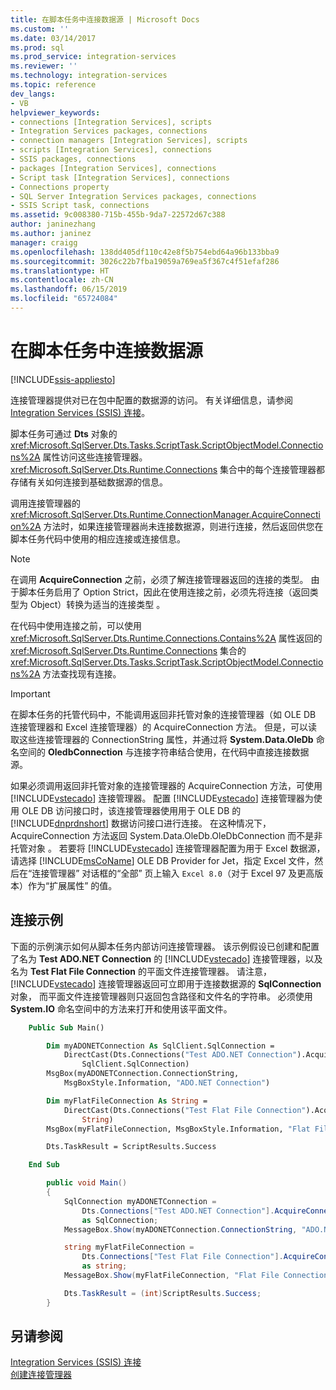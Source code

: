 ```yaml
---
title: 在脚本任务中连接数据源 | Microsoft Docs
ms.custom: ''
ms.date: 03/14/2017
ms.prod: sql
ms.prod_service: integration-services
ms.reviewer: ''
ms.technology: integration-services
ms.topic: reference
dev_langs:
- VB
helpviewer_keywords:
- connections [Integration Services], scripts
- Integration Services packages, connections
- connection managers [Integration Services], scripts
- scripts [Integration Services], connections
- SSIS packages, connections
- packages [Integration Services], connections
- Script task [Integration Services], connections
- Connections property
- SQL Server Integration Services packages, connections
- SSIS Script task, connections
ms.assetid: 9c008380-715b-455b-9da7-22572d67c388
author: janinezhang
ms.author: janinez
manager: craigg
ms.openlocfilehash: 138dd405df110c42e8f5b754ebd64a96b133bba9
ms.sourcegitcommit: 3026c22b7fba19059a769ea5f367c4f51efaf286
ms.translationtype: HT
ms.contentlocale: zh-CN
ms.lasthandoff: 06/15/2019
ms.locfileid: "65724084"
---
```

# <a name="connecting-to-data-sources-in-the-script-task"></a>在脚本任务中连接数据源

[!INCLUDE[ssis-appliesto](../../../includes/ssis-appliesto-ssvrpluslinux-asdb-asdw-xxx.md)]


  连接管理器提供对已在包中配置的数据源的访问。 有关详细信息，请参阅 [Integration Services (SSIS) 连接](../../../integration-services/connection-manager/integration-services-ssis-connections.md)。  
  
 脚本任务可通过 **Dts** 对象的 <xref:Microsoft.SqlServer.Dts.Tasks.ScriptTask.ScriptObjectModel.Connections%2A> 属性访问这些连接管理器。 <xref:Microsoft.SqlServer.Dts.Runtime.Connections> 集合中的每个连接管理器都存储有关如何连接到基础数据源的信息。  
  
 调用连接管理器的 <xref:Microsoft.SqlServer.Dts.Runtime.ConnectionManager.AcquireConnection%2A> 方法时，如果连接管理器尚未连接数据源，则进行连接，然后返回供您在脚本任务代码中使用的相应连接或连接信息。  
  
> [!NOTE]  
>  在调用 **AcquireConnection** 之前，必须了解连接管理器返回的连接的类型。 由于脚本任务启用了 Option Strict，因此在使用连接之前，必须先将连接（返回类型为 Object）转换为适当的连接类型   。  
  
 在代码中使用连接之前，可以使用 <xref:Microsoft.SqlServer.Dts.Runtime.Connections.Contains%2A> 属性返回的 <xref:Microsoft.SqlServer.Dts.Runtime.Connections> 集合的 <xref:Microsoft.SqlServer.Dts.Tasks.ScriptTask.ScriptObjectModel.Connections%2A> 方法查找现有连接。  
  
> [!IMPORTANT]  
>  在脚本任务的托管代码中，不能调用返回非托管对象的连接管理器（如 OLE DB 连接管理器和 Excel 连接管理器）的 AcquireConnection 方法。 但是，可以读取这些连接管理器的 ConnectionString 属性，并通过将 **System.Data.OleDb** 命名空间的 **OledbConnection** 与连接字符串结合使用，在代码中直接连接数据源。  
>   
>  如果必须调用返回非托管对象的连接管理器的 AcquireConnection 方法，可使用 [!INCLUDE[vstecado](../../../includes/vstecado-md.md)] 连接管理器。 配置 [!INCLUDE[vstecado](../../../includes/vstecado-md.md)] 连接管理器为使用 OLE DB 访问接口时，该连接管理器使用用于 OLE DB 的 [!INCLUDE[dnprdnshort](../../../includes/dnprdnshort-md.md)] 数据访问接口进行连接。 在这种情况下，AcquireConnection 方法返回 System.Data.OleDb.OleDbConnection 而不是非托管对象  。 若要将 [!INCLUDE[vstecado](../../../includes/vstecado-md.md)] 连接管理器配置为用于 Excel 数据源，请选择 [!INCLUDE[msCoName](../../../includes/msconame-md.md)] OLE DB Provider for Jet，指定 Excel 文件，然后在“连接管理器”  对话框的“全部”  页上输入 `Excel 8.0`（对于 Excel 97 及更高版本）作为“扩展属性”  的值。  
  
## <a name="connections-example"></a>连接示例  
 下面的示例演示如何从脚本任务内部访问连接管理器。 该示例假设已创建和配置了名为 **Test ADO.NET Connection** 的 [!INCLUDE[vstecado](../../../includes/vstecado-md.md)] 连接管理器，以及名为 **Test Flat File Connection** 的平面文件连接管理器。 请注意，[!INCLUDE[vstecado](../../../includes/vstecado-md.md)] 连接管理器返回可立即用于连接数据源的 **SqlConnection** 对象， 而平面文件连接管理器则只返回包含路径和文件名的字符串。 必须使用 **System.IO** 命名空间中的方法来打开和使用该平面文件。  
  
```vb  
    Public Sub Main()

        Dim myADONETConnection As SqlClient.SqlConnection =
            DirectCast(Dts.Connections("Test ADO.NET Connection").AcquireConnection(Dts.Transaction),
                SqlClient.SqlConnection)
        MsgBox(myADONETConnection.ConnectionString,
            MsgBoxStyle.Information, "ADO.NET Connection")

        Dim myFlatFileConnection As String =
            DirectCast(Dts.Connections("Test Flat File Connection").AcquireConnection(Dts.Transaction),
                String)
        MsgBox(myFlatFileConnection, MsgBoxStyle.Information, "Flat File Connection")

        Dts.TaskResult = ScriptResults.Success

    End Sub
```  
  
```csharp  
        public void Main()
        {
            SqlConnection myADONETConnection = 
                Dts.Connections["Test ADO.NET Connection"].AcquireConnection(Dts.Transaction)
                as SqlConnection;
            MessageBox.Show(myADONETConnection.ConnectionString, "ADO.NET Connection");

            string myFlatFileConnection = 
                Dts.Connections["Test Flat File Connection"].AcquireConnection(Dts.Transaction) 
                as string;
            MessageBox.Show(myFlatFileConnection, "Flat File Connection");

            Dts.TaskResult = (int)ScriptResults.Success;
        }
```  
  
## <a name="see-also"></a>另请参阅  
 [Integration Services (SSIS) 连接](../../../integration-services/connection-manager/integration-services-ssis-connections.md)   
 [创建连接管理器](https://msdn.microsoft.com/library/6ca317b8-0061-4d9d-b830-ee8c21268345)  
  
  
